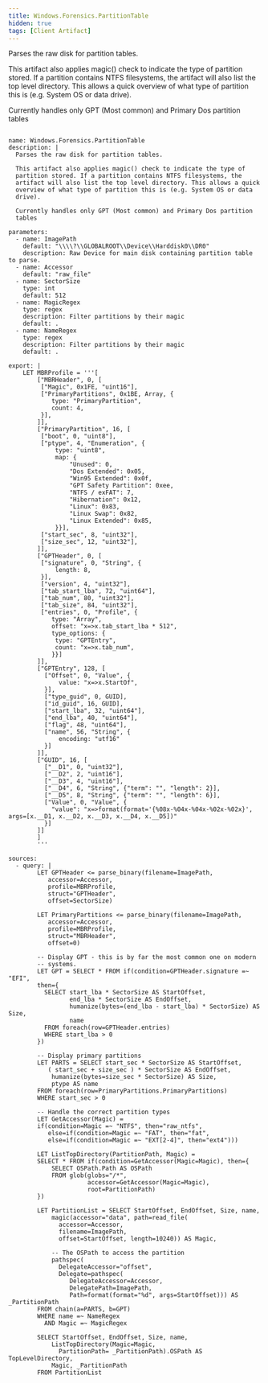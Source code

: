 ```yaml
---
title: Windows.Forensics.PartitionTable
hidden: true
tags: [Client Artifact]
---
```


Parses the raw disk for partition tables.

This artifact also applies magic() check to indicate the type of
partition stored. If a partition contains NTFS filesystems, the
artifact will also list the top level directory. This allows a quick
overview of what type of partition this is (e.g. System OS or data
drive).

Currently handles only GPT (Most common) and Primary Dos partition
tables


<pre><code class="language-yaml">
name: Windows.Forensics.PartitionTable
description: |
  Parses the raw disk for partition tables.

  This artifact also applies magic() check to indicate the type of
  partition stored. If a partition contains NTFS filesystems, the
  artifact will also list the top level directory. This allows a quick
  overview of what type of partition this is (e.g. System OS or data
  drive).

  Currently handles only GPT (Most common) and Primary Dos partition
  tables

parameters:
  - name: ImagePath
    default: "\\\\?\\GLOBALROOT\\Device\\Harddisk0\\DR0"
    description: Raw Device for main disk containing partition table to parse.
  - name: Accessor
    default: "raw_file"
  - name: SectorSize
    type: int
    default: 512
  - name: MagicRegex
    type: regex
    description: Filter partitions by their magic
    default: .
  - name: NameRegex
    type: regex
    description: Filter partitions by their magic
    default: .

export: |
    LET MBRProfile = '''[
        ["MBRHeader", 0, [
         ["Magic", 0x1FE, "uint16"],
         ["PrimaryPartitions", 0x1BE, Array, {
            type: "PrimaryPartition",
            count: 4,
         }],
        ]],
        ["PrimaryPartition", 16, [
         ["boot", 0, "uint8"],
         ["ptype", 4, "Enumeration", {
             type: "uint8",
             map: {
                 "Unused": 0,
                 "Dos Extended": 0x05,
                 "Win95 Extended": 0x0f,
                 "GPT Safety Partition": 0xee,
                 "NTFS / exFAT": 7,
                 "Hibernation": 0x12,
                 "Linux": 0x83,
                 "Linux Swap": 0x82,
                 "Linux Extended": 0x85,
             }}],
         ["start_sec", 8, "uint32"],
         ["size_sec", 12, "uint32"],
        ]],
        ["GPTHeader", 0, [
         ["signature", 0, "String", {
             length: 8,
         }],
         ["version", 4, "uint32"],
         ["tab_start_lba", 72, "uint64"],
         ["tab_num", 80, "uint32"],
         ["tab_size", 84, "uint32"],
         ["entries", 0, "Profile", {
            type: "Array",
            offset: "x=&gt;x.tab_start_lba * 512",
            type_options: {
             type: "GPTEntry",
             count: "x=&gt;x.tab_num",
            }}]
        ]],
        ["GPTEntry", 128, [
          ["Offset", 0, "Value", {
              value: "x=&gt;x.StartOf",
          }],
          ["type_guid", 0, GUID],
          ["id_guid", 16, GUID],
          ["start_lba", 32, "uint64"],
          ["end_lba", 40, "uint64"],
          ["flag", 48, "uint64"],
          ["name", 56, "String", {
              encoding: "utf16"
          }]
        ]],
        ["GUID", 16, [
          ["__D1", 0, "uint32"],
          ["__D2", 2, "uint16"],
          ["__D3", 4, "uint16"],
          ["__D4", 6, "String", {"term": "", "length": 2}],
          ["__D5", 8, "String", {"term": "", "length": 6}],
          ["Value", 0, "Value", {
            "value": "x=&gt;format(format='{%08x-%04x-%04x-%02x-%02x}', args=[x.__D1, x.__D2, x.__D3, x.__D4, x.__D5])"
          }]
        ]]
        ]
        '''

sources:
  - query: |
        LET GPTHeader &lt;= parse_binary(filename=ImagePath,
           accessor=Accessor,
           profile=MBRProfile,
           struct="GPTHeader",
           offset=SectorSize)

        LET PrimaryPartitions &lt;= parse_binary(filename=ImagePath,
           accessor=Accessor,
           profile=MBRProfile,
           struct="MBRHeader",
           offset=0)

        -- Display GPT - this is by far the most common one on modern
        -- systems.
        LET GPT = SELECT * FROM if(condition=GPTHeader.signature =~ "EFI",
        then={
          SELECT start_lba * SectorSize AS StartOffset,
                 end_lba * SectorSize AS EndOffset,
                 humanize(bytes=(end_lba - start_lba) * SectorSize) AS Size,
                 name
          FROM foreach(row=GPTHeader.entries)
          WHERE start_lba &gt; 0
        })

        -- Display primary partitions
        LET PARTS = SELECT start_sec * SectorSize AS StartOffset,
           ( start_sec + size_sec ) * SectorSize AS EndOffset,
            humanize(bytes=size_sec * SectorSize) AS Size,
            ptype AS name
        FROM foreach(row=PrimaryPartitions.PrimaryPartitions)
        WHERE start_sec &gt; 0

        -- Handle the correct partition types
        LET GetAccessor(Magic) =
        if(condition=Magic =~ "NTFS", then="raw_ntfs",
           else=if(condition=Magic =~ "FAT", then="fat",
           else=if(condition=Magic =~ "EXT[2-4]", then="ext4")))

        LET ListTopDirectory(PartitionPath, Magic) =
        SELECT * FROM if(condition=GetAccessor(Magic=Magic), then={
            SELECT OSPath.Path AS OSPath
            FROM glob(globs="/*",
                      accessor=GetAccessor(Magic=Magic),
                      root=PartitionPath)
        })

        LET PartitionList = SELECT StartOffset, EndOffset, Size, name,
            magic(accessor="data", path=read_file(
              accessor=Accessor,
              filename=ImagePath,
              offset=StartOffset, length=10240)) AS Magic,

            -- The OSPath to access the partition
            pathspec(
              DelegateAccessor="offset",
              Delegate=pathspec(
                 DelegateAccessor=Accessor,
                 DelegatePath=ImagePath,
                 Path=format(format="%d", args=StartOffset))) AS _PartitionPath
        FROM chain(a=PARTS, b=GPT)
        WHERE name =~ NameRegex
          AND Magic =~ MagicRegex

        SELECT StartOffset, EndOffset, Size, name,
            ListTopDirectory(Magic=Magic,
              PartitionPath= _PartitionPath).OSPath AS TopLevelDirectory,
            Magic, _PartitionPath
        FROM PartitionList

</code></pre>

